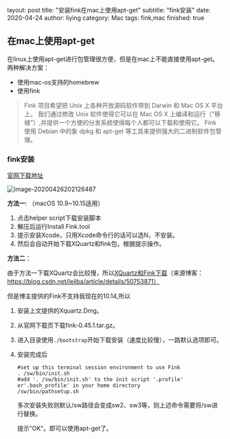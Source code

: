 layout: post
title: "安装fink在mac上使用apt-get"
subtitle: "fink安装"
date: 2020-04-24
author: liying
category: Mac
tags: fink,mac
finished: true

## 在mac上使用apt-get

在linux上使用apt-get进行包管理很方便，但是在mac上不能直接使用apt-get。两种解决方案：

- 使用mac-os支持的homebrew
- 使用fink

> Fink 项目希望把 Unix 上各种开放源码软件带到 Darwin 和 Mac OS X 平台上。 我们通过修改 Unix 软件使得它可以在 Mac OS X 上编译和运行（“移植”）,并提供一个方便的分发系统使得每个人都可以下载和使用它。 Fink 使用 Debian 中的象 dpkg 和 apt-get 等工具来提供强大的二进制软件包管理。

### fink安装

[官网下载地址](http://www.finkproject.org/download/srcdist.php)

![image-20200426202126487](/Users/liying/Documents/Nice_Blog-master/img/fink-download.png)

**方法一**: （macOS 10.9~10.15适用）

1. 点击helper script下载安装脚本
2. 解压后运行Install Fink.tool
3. 提示安装Xcode，只用Xcode命令行的话可以选N，不安装。
4. 然后会自动开始下载XQuartz和fink包，根据提示操作。

**方法二**：

由于方法一下载XQuartz会比较慢，所以[XQuartz和Fink下载](https://pan.baidu.com/s/1bh4yDo#list/path=%2F)（来源博客：https://blog.csdn.net/leilba/article/details/50753871）

但是博主提供的Fink不支持我现在的10.14,所以

1. 安装上文提供的Xquartz.Dmg。

2. 从官网下载页下载fink-0.45.1.tar.gz。

3. 进入目录使用`./bootstrap`开始下载安装（速度比较慢），一路默认选项即可。

4. 安装完成后

   ```shell
   #set up this terminal session environment to use Fink
   . /sw/bin/init.sh
   #add '. /sw/bin/init.sh' to the init script '.profile' or'.bash_profile' in your home directory
   /sw/bin/pathsetup.sh
   ```

   多次安装失败则默认/sw路径会变成sw2、sw3等，则上述命令需要将/sw进行替换。

   提示”OK“。即可以使用apt-get了。

